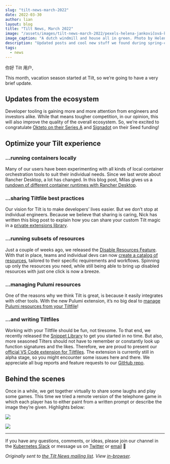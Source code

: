 ```yaml
---
slug: "tilt-news-march-2022"
date: 2022-03-30
author: lian
layout: blog
title: "Tilt News, March 2022"
image: "/assets/images/tilt-news-march-2022/pexels-helena-jankovičová-kováčová-6470648.jpg"
image_caption: "A dutch windmill and house all in green. Photo by Helena Jankovičová Kováčová from <a href='https://www.pexels.com/photo/a-green-windmill-near-the-house-6470648/'>Pexels</a>"
description: "Updated posts and cool new stuff we found during spring-cleaning 🌼"
tags:
  - news
---
```


你好 Tilt 用户,

This month, vacation season started at Tilt, so we’re going to have a very brief update.

## Updates from the ecosystem
Developer tooling is gaining more and more attention from engineers and investors alike. While that means tougher competition, in our opinion, this will also improve the quality of the overall ecosystem.
So, we’re excited to congratulate [Okteto on their Series A](https://www.okteto.com/blog/a-15m-series-a-to-disrupt-modern-development/) and [Signadot](https://www.prnewswire.com/news-releases/y-combinator-alum-signadot-raises-4m-led-by-redpoint-ventures-to-reimagine-microservices-testing-on-kubernetes-301488164.html) on their Seed funding!

## Optimize your Tilt experience

### ...running containers locally
Many of our users have been experimenting with all kinds of local container orchestration tools to suit their individual needs. Since we last wrote about Rancher Desktop, a lot has changed. In this blog post, Milas gives us a [rundown of different container runtimes with Rancher Desktop](https://blog.tilt.dev/2022/03/04/rancher-desktop-container-runtimes.html).

### ...sharing Tiltfile best practices
Our vision for Tilt is to make developers’ lives easier. But we don’t stop at individual engineers. Because we believe that sharing is caring, Nick has written this blog post to explain how you can share your custom Tilt magic in a [private extensions library](https://blog.tilt.dev/2022/03/01/dev-env-libraries.html).

### ...running subsets of resources
Just a couple of weeks ago, we released the [Disable Resources Feature](https://docs.tilt.dev/disable_resources.html). With that in place, teams and individual devs can now [create a catalog of resources](https://blog.tilt.dev/2022/03/03/resource-catalog.html), tailored to their specific requirements and workflows. Spinning up only the resources you need, while still being able to bring up disabled resources with just one click is now a breeze.

### ...managing Pulumi resources
One of the reasons why we think Tilt is great, is because it easily integrates with other tools. With the new Pulumi extension, it’s no big deal to [manage Pulumi resources from your Tiltfile](https://blog.tilt.dev/2022/03/23/pulumi.html)!

### ...and writing Tiltfiles
Working with your Tiltfile should be fun, not tiresome. To that end, we recently released the [Snippet Library](https://docs.tilt.dev/snippets.html) to get you started in no time.
But also, more seasoned Tilters should not have to remember or constantly look up function signatures and the likes. Therefore, we are proud to present our [official VS Code extension for Tiltfiles](https://marketplace.visualstudio.com/items?itemName=tilt-dev.Tiltfile). The extension is currently still in alpha stage, so you might encounter some issues here and there. We appreciate all bug reports and feature requests to our [GitHub repo](https://github.com/tilt-dev/vscode-tilt).

## Behind the scenes

Once in a while, we get together virtually to share some laughs and play some games. This time we tried a remote version of the telephone game in which each player has to either paint from a written prompt or describe the image they’re given.
Highlights below:

![](/assets/images/tilt-news-march-2022/album_2022-03-03_13-21-39.gif)


![](/assets/images/tilt-news-march-2022/album_2022-03-03_19-43-27.gif)

---

If you have any questions, comments, or ideas, please join our channel in the [Kubernetes Slack](https://slack.k8s.io/) or message us on [Twitter](https://twitter.com/tilt_dev) or [email](mailto:news@tilt.dev?subject=Tilt%20News%20March%202022) 👋


_Originally sent to [the Tilt News mailing
list](https://tilt.dev/subscribe). View
[in-browser](https://mailchi.mp/tilt.dev/tilt-news-march-2022)._
